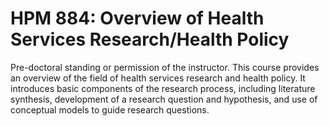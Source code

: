 # HPM 884: Overview of Health Services Research/Health Policy

Pre-doctoral standing or permission of the instructor. This course provides an overview of the field of health services research and health policy. It introduces basic components of the research process, including literature synthesis, development of a research question and hypothesis, and use of conceptual models to guide research questions.